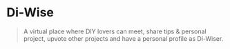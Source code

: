 # Di-Wise
> A virtual place where DIY lovers can meet, share tips & personal project, upvote other projects and have a personal profile as Di-Wiser. 
